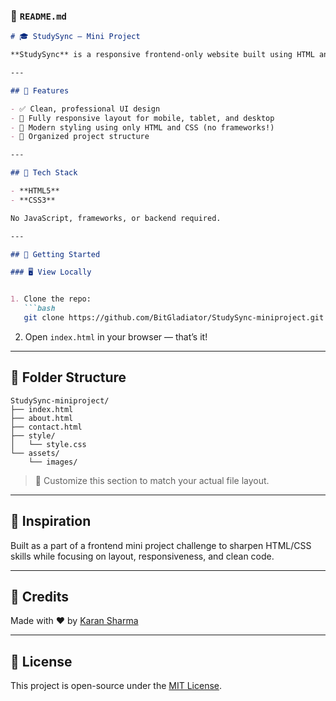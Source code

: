 ### 📄 `README.md`

````markdown
# 🎓 StudySync — Mini Project

**StudySync** is a responsive frontend-only website built using HTML and CSS. It’s designed as a clean, modern interface for a fictional academic platform where students and teachers can stay in sync through shared content and communication.

---

## 🌟 Features

- ✅ Clean, professional UI design
- 📱 Fully responsive layout for mobile, tablet, and desktop
- 🎨 Modern styling using only HTML and CSS (no frameworks!)
- 📂 Organized project structure

---

## 🔧 Tech Stack

- **HTML5**
- **CSS3**

No JavaScript, frameworks, or backend required.

---

## 🚀 Getting Started

### 🖥️ View Locally


1. Clone the repo:
   ```bash
   git clone https://github.com/BitGladiator/StudySync-miniproject.git
````

2. Open `index.html` in your browser — that’s it!

---

## 📁 Folder Structure

```
StudySync-miniproject/
├── index.html
├── about.html
├── contact.html
├── style/
│   └── style.css
└── assets/
    └── images/
```

> 📌 Customize this section to match your actual file layout.

---

## 🧠 Inspiration

Built as a part of a frontend mini project challenge to sharpen HTML/CSS skills while focusing on layout, responsiveness, and clean code.

---

## 🙌 Credits

Made with ❤️ by [Karan Sharma](https://github.com/BitGladiator)

---

## 📜 License

This project is open-source under the [MIT License](LICENSE).

```
